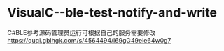 # VisualC--ble-test-notify-and-write
C#BLE参考源码管理员运行可根据自己的服务需要修改
https://quqi.gblhgk.com/s/4564494/l69gG49eie64w0g7
